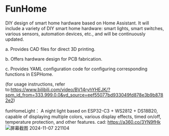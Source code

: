 # FunHome
DIY design of smart home hardware based on Home Assistant.
It will include a variety of DIY smart home hardware: smart lights, smart switches, various sensors, automation devices, etc., and will be continuously updated.

  a. Provides CAD files for direct 3D printing.
  
  b. Offers hardware design for PCB fabrication.
  
  c. Provides YAML configuration code for configuring corresponding functions in ESPHome.
  
  (for usage instructions, refer to:https://www.bilibili.com/video/BV14ryhYHEJK/?spm_id_from=333.999.0.0&vd_source=eef55077bd933049fd878e3b9b8782e2) 

funHomeLight：
A night light based on ESP32-C3 + WS2812 + DS18B20, capable of displaying multiple colors, various display effects, timed on/off, temperature protection, and other features.
cad: https://a360.co/3YN9fHk
![屏幕截图 2024-11-07 221104](https://github.com/user-attachments/assets/1ad908f7-0097-48d4-a8ec-24b2109bc733)




